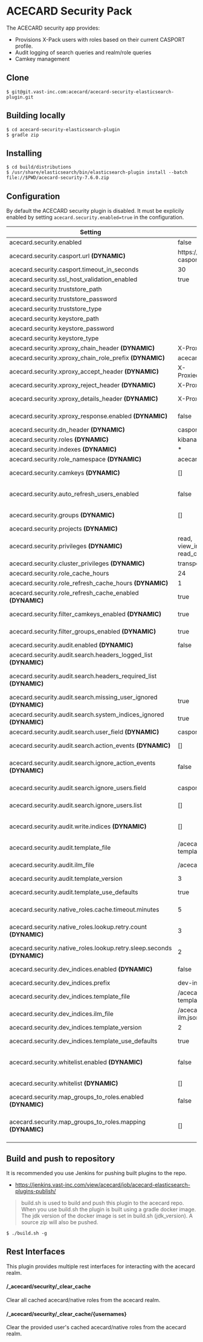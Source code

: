# ACECARD Security Pack

The ACECARD security app provides:
* Provisions X-Pack users with roles based on their current CASPORT profile.
* Audit logging of search queries and realm/role queries
* Camkey management

## Clone
```
$ git@git.vast-inc.com:acecard/acecard-security-elasticsearch-plugin.git
```

## Building locally
```
$ cd acecard-security-elasticsearch-plugin
$ gradle zip
```

## Installing
```
$ cd build/distributions
$ /usr/share/elasticsearch/bin/elasticsearch-plugin install --batch file://$PWD/acecard-security-7.6.0.zip
```

## Configuration
By default the ACECARD security plugin is disabled. It must be explicily enabled by setting `acecard.security.enabled=true` in the configuration.

| Setting                                                                | Default                                        | Description
|------------------------------------------------------------------------|------------------------------------------------|------------
| acecard.security.enabled                                               | false                                          | enables the plugin
| acecard.security.casport.url **(DYNAMIC)**                             | https://localhost/acecard-casport/lookupUser   | Url to hit to look up casport profile
| acecard.security.casport.timeout_in_seconds                            | 30                                             | Timeout for casport comms
| acecard.security.ssl_host_validation_enabled                           | true                                           | 
| acecard.security.truststore_path                                       |                                                | path to the truststore
| acecard.security.truststore_password                                   |                                                | truststore password
| acecard.security.truststore_type                                       |                                                | trustore type (ex. jks, pkcs12)
| acecard.security.keystore_path                                         |                                                | path to the keystore
| acecard.security.keystore_password                                     |                                                | keystore password
| acecard.security.keystore_type                                         |                                                | keystore type (ex. jks, pkcs12)     
| acecard.security.xproxy_chain_header **(DYNAMIC)**                     | X-ProxiedEntitiesChain                         |
| acecard.security.xproxy_chain_role_prefix **(DYNAMIC)**                | acecard-chained-                               |
| acecard.security.xproxy_accept_header **(DYNAMIC)**                    | X-ProxiedEntitiesAccepted                      | Response header for success auth
| acecard.security.xproxy_reject_header **(DYNAMIC)**                    | X-ProxiedEntitiesRejected                      | Response header for failed auth
| acecard.security.xproxy_details_header **(DYNAMIC)**                   | X-ProxiedEntitiesDetails                       | Response header with failed auth details
| acecard.security.xproxy_response.enabled **(DYNAMIC)**                  | false                                          | If enabled, xproxy headers will be included in Search responses
| acecard.security.dn_header **(DYNAMIC)**                               | casport-dn                                     |
| acecard.security.roles **(DYNAMIC)**                                   | kibana-user                                    |
| acecard.security.indexes **(DYNAMIC)**                                 | *                                              |
| acecard.security.role_namespace **(DYNAMIC)**                          | acecard-casport                                |
| acecard.security.camkeys **(DYNAMIC)**                                 | []                                             | Expected possible camkey values returned from casport
| acecard.security.auto_refresh_users_enabled                            | false                                          | If enabled, refresh the realm/role caches if configured camkeys or groups have changed.
| acecard.security.groups **(DYNAMIC)**                                  | []                                             | Expected possible group values returned from casport
| acecard.security.projects **(DYNAMIC)**                                |                                                |
| acecard.security.privileges **(DYNAMIC)**                              | read, view_index_metadata, read_cross_cluster  |
| acecard.security.cluster_privileges **(DYNAMIC)**                      | transport_client                               |
| acecard.security.role_cache_hours                                      | 24                                             |
| acecard.security.role_refresh_cache_hours **(DYNAMIC)**                | 1                                              |
| acecard.security.role_refresh_cache_enabled **(DYNAMIC)**              | true                                           |
| acecard.security.filter_camkeys_enabled **(DYNAMIC)**                  | true                                           | Controls if security will filter the camkeys returned from casport.
| acecard.security.filter_groups_enabled **(DYNAMIC)**                   | true                                           | Controls if security will filter the groups returned from casport.
| acecard.security.audit.enabled **(DYNAMIC)**                           | false                                          | Controls if audit logging is enabled
| acecard.security.audit.search.headers_logged_list **(DYNAMIC)**        |                                                | The headers that need to exist on an request for it to be logged
| acecard.security.audit.search.headers_required_list **(DYNAMIC)**      |                                                | If any headers are defined, all requests without them will be rejected
| acecard.security.audit.search.missing_user_ignored **(DYNAMIC)**       | true                                           |
| acecard.security.audit.search.system_indices_ignored **(DYNAMIC)**     | true                                           |
| acecard.security.audit.search.user_field **(DYNAMIC)**                 | casport-dn                                     |
| acecard.security.audit.search.action_events **(DYNAMIC)**              | []                                             | List of events to either ignore or include
| acecard.security.audit.search.ignore_action_events **(DYNAMIC)**       | false                                          | If false, will only audit actions in action_events. If true, will ignore action events in action_events.
| acecard.security.audit.search.ignore_users.field                       | casport-dn                                     | Header field to use for ignoring user audits
| acecard.security.audit.search.ignore_users.list                        | []                                             | Users in this list will not have their searches audited
| acecard.security.audit.write.indices **(DYNAMIC)**                     | []                                             | Indices for which writes will be audited. Values can be regex or concrete indices.
| acecard.security.audit.template_file                                   | /acecard-audit-template.json                   | JSON file that defines the audit index template
| acecard.security.audit.ilm_file                                        | /acecard-audit-ilm.json                        | JSON file defines the audit ILM policy
| acecard.security.audit.template_version                                | 3                                              | Template version
| acecard.security.audit.template_use_defaults                           | true                                           | If true, use the default audit template/
| acecard.security.native_roles.cache.timeout.minutes                    | 5                                              | Timeout value for the native roles cache
| acecard.security.native_roles.lookup.retry.count **(DYNAMIC)**         | 3                                              | Number of retries for querying all users to populate the native roles cache. 
| acecard.security.native_roles.lookup.retry.sleep.seconds **(DYNAMIC)** | 2                                              | Time in between user lookup retries
| acecard.security.dev_indices.enabled **(DYNAMIC)**                     | false                                          | Enable access to test indices per user
| acecard.security.dev_indices.prefix                                    | dev-index                                      | Prefix for the user's test indices
| acecard.security.dev_indices.template_file                             | /acecard-dev-indices-template.json             | JSON file that defines the audit index template
| acecard.security.dev_indices.ilm_file                                  | /acecard-dev-indices-ilm.json                  | JSON file defines the audit ILM policy
| acecard.security.dev_indices.template_version                          | 2                                              | Template version
| acecard.security.dev_indices.template_use_defaults                     | true                                           | If true, use the default audit template/
| acecard.security.whitelist.enabled **(DYNAMIC)**                       | false                                          | If enabled, check that chained request host is in the configured whitelist
| acecard.security.whitelist **(DYNAMIC)**                               | []                                             | Hosts that are allowed to proxy a request
| acecard.security.map_groups_to_roles.enabled **(DYNAMIC)**             | false                                          | If true, add casport groups to the list of elasticsearch roles
| acecard.security.map_groups_to_roles.mapping **(DYNAMIC)**             | []                                             | Casport groups mapped to native roles. Ex (group:roles,...): ["group1:acecard_default,reporting", "group2:read_only"]

## Build and push to repository
It is recommended you use Jenkins for pushing built plugins to the repo. 

* https://jenkins.vast-inc.com/view/acecard/job/acecard-elasticsearch-plugins-publish/

> build.sh is used to build and push this plugin to the acecard repo. When you use build.sh the plugin is built using a gradle docker image. The jdk
> version of the docker image is set in build.sh (jdk_version). A source zip will also be pushed.
```
$ ./build.sh -g
```

## Rest Interfaces

This plugin provides multiple rest interfaces for interacting with the acecard realm.

#### /_acecard/security/_clear_cache

Clear all cached acecard/native roles from the acecard realm.
                     
#### /_acecard/security/_clear_cache/{usernames}

Clear the provided user's cached acecard/native roles from the acecard realm.

